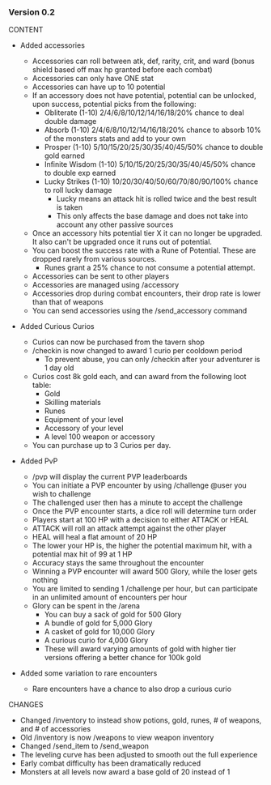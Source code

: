 ### Version 0.2
CONTENT
- Added accessories
    - Accessories can roll between atk, def, rarity, crit, and ward (bonus shield based off max hp granted before each combat)
    - Accessories can only have ONE stat
    - Accessories can have up to 10 potential
    - If an accessory does not have potential, potential can be unlocked, upon success, potential picks from the following:
        - Obliterate (1-10) 2/4/6/8/10/12/14/16/18/20% chance to deal double damage
        - Absorb (1-10) 2/4/6/8/10/12/14/16/18/20% chance to absorb 10% of the monsters stats and add to your own
        - Prosper (1-10) 5/10/15/20/25/30/35/40/45/50% chance to double gold earned
        - Infinite Wisdom (1-10) 5/10/15/20/25/30/35/40/45/50% chance to double exp earned
        - Lucky Strikes (1-10) 10/20/30/40/50/60/70/80/90/100% chance to roll lucky damage
            - Lucky means an attack hit is rolled twice and the best result is taken
            - This only affects the base damage and does not take into account any other passive sources
    - Once an accessory hits potential tier X it can no longer be upgraded. It also can't be upgraded once it runs out of potential.
    - You can boost the success rate with a Rune of Potential. These are dropped rarely from various sources.
        - Runes grant a 25% chance to not consume a potential attempt. 
    - Accessories can be sent to other players
    - Accessories are managed using /accessory
    - Accessories drop during combat encounters, their drop rate is lower than that of weapons
    - You can send accessories using the /send_accessory command

- Added Curious Curios
    - Curios can now be purchased from the tavern shop
    - /checkin is now changed to award 1 curio per cooldown period
        - To prevent abuse, you can only /checkin after your adventurer is 1 day old
    - Curios cost 8k gold each, and can award from the following loot table:
        - Gold
        - Skilling materials
        - Runes
        - Equipment of your level
        - Accessory of your level
        - A level 100 weapon or accessory
    - You can purchase up to 3 Curios per day.

- Added PvP
    - /pvp will display the current PVP leaderboards
    - You can initiate a PVP encounter by using /challenge @user you wish to challenge
    - The challenged user then has a minute to accept the challenge
    - Once the PVP encounter starts, a dice roll will determine turn order
    - Players start at 100 HP with a decision to either ATTACK or HEAL
    - ATTACK will roll an attack attempt against the other player
    - HEAL will heal a flat amount of 20 HP
    - The lower your HP is, the higher the potential maximum hit, with a potential max hit of 99 at 1 HP
    - Accuracy stays the same throughout the encounter
    - Winning a PVP encounter will award 500 Glory, while the loser gets nothing
    - You are limited to sending 1 /challenge per hour, but can participate in an unlimited amount of encounters per hour
    - Glory can be spent in the /arena 
        - You can buy a sack of gold for 500 Glory
        - A bundle of gold for 5,000 Glory
        - A casket of gold for 10,000 Glory
        - A curious curio for 4,000 Glory
        - These will award varying amounts of gold with higher tier versions offering a better chance for 100k gold
- Added some variation to rare encounters
    - Rare encounters have a chance to also drop a curious curio


CHANGES
- Changed /inventory to instead show potions, gold, runes, # of weapons, and # of accessories
- Old /inventory is now /weapons to view weapon inventory
- Changed /send_item to /send_weapon
- The leveling curve has been adjusted to smooth out the full experience
- Early combat difficulty has been dramatically reduced
- Monsters at all levels now award a base gold of 20 instead of 1